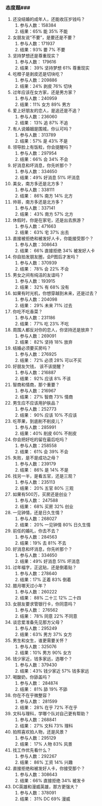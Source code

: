### 态度题###
1. 还没结婚的成年人，还能收压岁钱吗？
	1. 参与人数：158384
	2. 结果：65% 能 35% 不能
2. 女朋友说“不要”，是要还是不要？
	1. 参与人数：171937
	2. 结果：93% 要 7% 不要
3. 坚持梦想还是尊重现实？
	1. 参与人数： 179616
	2. 结果： 39% 坚持梦想 61% 尊重现实
4. 吃橙子是剥皮还是切块吃？
	1. 参与人数：209886
	2. 结果：24% 剥皮 76% 切块
5. 过年应该在女方家，还是男方家？
	1. 参与人数：240959
	2. 结果：11% 女方 89% 男方
6. 爱上好朋友的恋人，是追还是不追？
	1. 参与人数：236060
	2. 结果： 13% 追 87% 不追
7. 有人说婚姻是围城，你认可吗？
	1. 参与人数：313789
	2. 结果：57% 是 43% 不是
8. 领导脸上有饭粒，你会提醒吗？
	1. 参与人数：297954
	2. 结果：66% 会 34% 不会
9. 好消息和坏消息，你先听那个？
	1. 参与人数：334650
	2. 结果：49% 好消息 51% 坏消息
10. 美女，南方多还是北方多？
	1. 参与人数：338111
	2. 结果： 86% 南方 14% 北方
11. 帅哥，南方多还是北方多？
	1. 参与人数：337141
	2. 结果： 43% 南方 57% 北方
12. 休假时，你是在家宅，还是出去旅游？
	1. 参与人数：471663
	2. 结果： 63% 宅 37% 出去
13. 直接被拒绝和被发好人卡，你能接受那个？
	1. 参与人数：308643
	2. 结果： 66% 直接拒绝 34% 被发好人卡
14. 你自拍发朋友圈，会P图后才发吗？
	1. 参与人数：370939
	2. 结果： 78% 会 22% 不会
15. 男女之间有纯洁的友谊吗？
	1. 参与人数：193915
	2. 结果： 32% 有 68% 没有
16. 如果有时光机，你想穿越到未来，还是过去？
	1. 参与人数：204098
	2. 结果： 29% 未来 71% 过去
17. 你吃不吃香菜？
	1. 参与人数：231186
	2. 结果： 77% 吃 23% 不吃
18. 周围人都反对你的恋人，你坚持还是放弃？
	1. 参与人数：269091
	2. 结果： 82% 坚持 18% 放弃
19. 结婚必须要买房吗？
	1. 参与人数：276925
	2. 结果： 72% 必须 28% 可以不买
20. 好朋友欠钱， 该不该提醒？
	1. 参与人数：216887
	2. 结果： 92% 应该 8% 不该
21. 智商和情商，那个重要？
	1. 参与人数：216967
	2. 结果： 27% 智商 73% 情商
22. 男生应不应该用护肤品？
	1. 参与人数：252773
	2. 结果： 90% 应该 10% 不应该
23. 吃苹果，到底削不削皮儿？
	1. 参与人数：285991
	2. 结果：40% 削皮 60% 不削皮
24. 你会把好吃的留在最后吃吗？
	1. 参与人数：258558
	2. 结果： 61% 会 39% 不会
25. 失败，是不是成功之母？
	1. 参与人数：239179
	2. 结果： 86% 是 14% 不是
26. 找另一半，是看五官，还是三观？
	1. 参与人数：235113
	2. 结果： 20% 五官 80% 三观
27. 如果有500万，买房还是创业？
	1. 参与人数： 247588
	2. 结果： 68% 买房 32% 创业
28. 一见钟情，还是日久生情？
	1. 参与人数：268027
	2. 结果： 20% 一见钟情 80% 日久生情
29. 前任的婚礼，你去不去？
	1. 参与人数：284563
	2. 结果：19% 去 81% 不去
30. 好消息和坏消息，你先听那个？
	1. 参与人数：334650
	2. 结果：49% 好消息 51% 坏消息
31. 过年福字，正这贴，还是倒着贴？
	1. 参与人数：278640
	2. 结果：17% 正着 83% 倒着
32. 腊月哪天过小年？
	1. 参与人数：260222
	2. 结果： 88% 二十三 12% 二十四
33. 女朋友要求管银行卡，你同意吗？
	1. 参与人数： 276562
	2. 结果： 78% 同意 22% 不同意
34. 谈恋爱准备先见那方父母？
	1. 参与人数：295249
	2. 结果：63% 男方 37% 女方
35. 男生和女生，谁更需要关怀？
	1. 参与人数：325076
	2. 结果：10% 男方 90% 女方
36. 钱少家近，钱多家远，选哪个？
	1. 参与人数：379430
	2. 结果：43% 钱少家近 57% 钱多家远
37. 喝酸奶，你舔盖吗？
	1. 参与人数： 284874
	2. 结果： 81% 舔 19% 不舔
38. 你在不在乎微整容？
	1. 参与人数： 281599
	2. 结果： 28% 在乎 72% 不在乎
39. 文科与理科，学哪个队对自己更有帮助？
	1. 参与人数：268841
	2. 结果： 27% 文科 73% 理科
40. 拍照喜欢拍人物，还是风景？
	1. 参与人数：295129
	2. 结果： 17% 人物 83% 风景
41. 找工作优先看什么？
	1. 参与人数：292267
	2. 结果： 86% 工资 14% 兴趣
42. 直接拒绝和被发好人卡，你接受那个？
	1. 参与人数：308643
	2. 结果：66% 直接拒绝 34% 被发卡
43. DC英雄和漫威英雄，那方更强大？
	1. 参与人数：378091
	2. 结果： 31% DC 69% 漫威






























 
